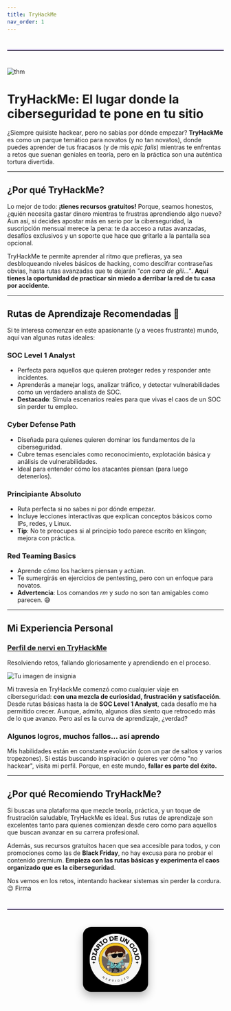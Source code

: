 ```yaml
---
title: TryHackMe
nav_order: 1
---
```

<hr style="border: none; border-top: 1px solid #7e57c2; margin: 40px 0; width: 100%;">

![thm](/assets/img/THMlogo.png)

# TryHackMe: El lugar donde la ciberseguridad te pone en tu sitio

¿Siempre quisiste hackear, pero no sabías por dónde empezar? **TryHackMe** es como un parque temático para novatos (y no tan novatos), donde puedes aprender de tus fracasos (y de mis *epic fails*) mientras te enfrentas a retos que suenan geniales en teoría, pero en la práctica son una auténtica tortura divertida.

---

## ¿Por qué TryHackMe?

Lo mejor de todo: **¡tienes recursos gratuitos!** Porque, seamos honestos, ¿quién necesita gastar dinero mientras te frustras aprendiendo algo nuevo? Aun así, si decides apostar más en serio por la ciberseguridad, la suscripción mensual merece la pena: te da acceso a rutas avanzadas, desafíos exclusivos y un soporte que hace que gritarle a la pantalla sea opcional.

TryHackMe te permite aprender al ritmo que prefieras, ya sea desbloqueando niveles básicos de hacking, como descifrar contraseñas obvias, hasta rutas avanzadas que te dejarán *"con cara de gili..."*. **Aquí tienes la oportunidad de practicar sin miedo a derribar la red de tu casa por accidente**.

---

## Rutas de Aprendizaje Recomendadas 🎯

Si te interesa comenzar en este apasionante (y a veces frustrante) mundo, aquí van algunas rutas ideales:

### **SOC Level 1 Analyst**  
- Perfecta para aquellos que quieren proteger redes y responder ante incidentes.  
- Aprenderás a manejar logs, analizar tráfico, y detectar vulnerabilidades como un verdadero analista de SOC.  
- **Destacado**: Simula escenarios reales para que vivas el caos de un SOC sin perder tu empleo.

### **Cyber Defense Path**  
- Diseñada para quienes quieren dominar los fundamentos de la ciberseguridad.  
- Cubre temas esenciales como reconocimiento, explotación básica y análisis de vulnerabilidades.  
- Ideal para entender cómo los atacantes piensan (para luego detenerlos).

### **Principiante Absoluto**  
- Ruta perfecta si no sabes ni por dónde empezar.  
- Incluye lecciones interactivas que explican conceptos básicos como IPs, redes, y Linux.  
- **Tip**: No te preocupes si al principio todo parece escrito en klingon; mejora con práctica.

### **Red Teaming Basics**  
- Aprende cómo los hackers piensan y actúan.  
- Te sumergirás en ejercicios de pentesting, pero con un enfoque para novatos.  
- **Advertencia**: Los comandos *rm* y *sudo* no son tan amigables como parecen. 😅

---

## Mi Experiencia Personal  

### [Perfil de nervi en TryHackMe](https://tryhackme.com/r/p/nervi)  
Resolviendo retos, fallando gloriosamente y aprendiendo en el proceso.

![Tu imagen de insignia](https://tryhackme-badges.s3.amazonaws.com/nervi.png)

Mi travesía en TryHackMe comenzó como cualquier viaje en ciberseguridad: **con una mezcla de curiosidad, frustración y satisfacción**. Desde rutas básicas hasta la de **SOC Level 1 Analyst**, cada desafío me ha permitido crecer. Aunque, admito, algunos días siento que retrocedo más de lo que avanzo. Pero así es la curva de aprendizaje, ¿verdad?

### Algunos logros, muchos fallos... así aprendo  

Mis habilidades están en constante evolución (con un par de saltos y varios tropezones). Si estás buscando inspiración o quieres ver cómo "no hackear", visita mi perfil. Porque, en este mundo, **fallar es parte del éxito.**

---

## ¿Por qué Recomiendo TryHackMe?

Si buscas una plataforma que mezcle teoría, práctica, y un toque de frustración saludable, TryHackMe es ideal. Sus rutas de aprendizaje son excelentes tanto para quienes comienzan desde cero como para aquellos que buscan avanzar en su carrera profesional.

Además, sus recursos gratuitos hacen que sea accesible para todos, y con promociones como las de **Black Friday**, no hay excusa para no probar el contenido premium. **Empieza con las rutas básicas y experimenta el caos organizado que es la ciberseguridad**.

Nos vemos en los retos, intentando hackear sistemas sin perder la cordura. 😉
Firma

<hr style="border: none; border-top: 1px solid #7e57c2; margin: 40px 0; width: 100%;">

<div style="text-align: center; margin: 40px 0;">
  <img src="/assets/images/cojo.png" alt="Firma" style="max-width: 30%; height: auto; border-radius: 20px; box-shadow: 0 10px 20px rgba(0, 0, 0, 0.3);">
</div>